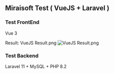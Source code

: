 ## Miraisoft Test ( VueJS + Laravel )

### Test FrontEnd
Vue 3

Result: VueJS Result.png
<img src="https://res.cloudinary.com/dteefej4w/image/upload/v1741359595/ncvffnjwp3wc1jyknclk.png" alt="VueJS Result.png">

### Test Backend
Laravel 11 + MySQL + PHP 8.2